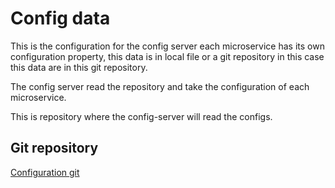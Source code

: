 
# Config data

This is the configuration for the config server each microservice has its own configuration property, this data is in local file or a git repository in this case this data are in this git repository.

The config server read the repository and take the configuration of each microservice.

This is repository where the config-server will read the configs.




## Git repository

[Configuration git](https://github.com/javier950107/Configs)

